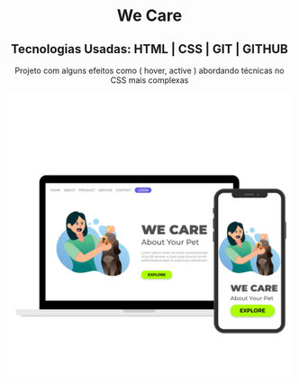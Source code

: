 <h1 align="center"> We Care</h1>
<h2 align="center"> Tecnologias Usadas: HTML | CSS | GIT | GITHUB</h2>
<p  align="center"> Projeto com alguns efeitos como ( hover, active ) abordando técnicas no CSS mais complexas  </p>
<img align="center"  src="https://github.com/Daniellrjalves/we-care/blob/main/assets/imge-logo.png?raw=true" >
